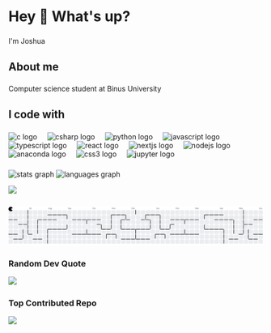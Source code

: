 <h1 align="left">Hey 👋 What's up?</h1>

###

<p align="left">I'm Joshua</p>

###

<h2 align="left">About me</h2>

###

<p align="left">Computer science student at Binus University</p>

###

<h2 align="left">I code with</h2>

###

<div align="left">
  <img src="https://cdn.jsdelivr.net/gh/devicons/devicon/icons/c/c-original.svg" height="40" alt="c logo"  />
  <img width="12" />
  <img src="https://cdn.jsdelivr.net/gh/devicons/devicon/icons/csharp/csharp-original.svg" height="40" alt="csharp logo"  />
  <img width="12" />
  <img src="https://cdn.jsdelivr.net/gh/devicons/devicon/icons/python/python-original.svg" height="40" alt="python logo"  />
  <img width="12" />
  <img src="https://cdn.jsdelivr.net/gh/devicons/devicon/icons/javascript/javascript-original.svg" height="40" alt="javascript logo"  />
  <img width="12" />
  <img src="https://cdn.jsdelivr.net/gh/devicons/devicon/icons/typescript/typescript-original.svg" height="40" alt="typescript logo"  />
  <img width="12" />
  <img src="https://cdn.jsdelivr.net/gh/devicons/devicon/icons/react/react-original.svg" height="40" alt="react logo"  />
  <img width="12" />
  <img src="https://cdn.jsdelivr.net/gh/devicons/devicon/icons/nextjs/nextjs-original.svg" height="40" alt="nextjs logo"  />
  <img width="12" />
  <img src="https://cdn.jsdelivr.net/gh/devicons/devicon/icons/nodejs/nodejs-original.svg" height="40" alt="nodejs logo"  />
  <img width="12" />
  <img src="https://cdn.jsdelivr.net/gh/devicons/devicon/icons/anaconda/anaconda-original.svg" height="40" alt="anaconda logo"  />
  <img width="12" />
  <img src="https://cdn.jsdelivr.net/gh/devicons/devicon/icons/css3/css3-original.svg" height="40" alt="css3 logo"  />
  <img width="12" />
  <img src="https://cdn.jsdelivr.net/gh/devicons/devicon/icons/jupyter/jupyter-original.svg" height="40" alt="jupyter logo"  />
</div>

###

<div align="left">
  <img src="https://github-readme-stats.vercel.app/api?username=joshuaimanuel1&hide_title=false&hide_rank=false&show_icons=true&include_all_commits=true&count_private=true&disable_animations=false&theme=dracula&locale=en&hide_border=false&order=1" height="150" alt="stats graph"  />
  <img src="https://github-readme-stats.vercel.app/api/top-langs?username=joshuaimanuel1&locale=en&hide_title=false&layout=compact&card_width=320&langs_count=5&theme=dracula&hide_border=false&order=2" height="150" alt="languages graph"  />

![](https://nirzak-streak-stats.vercel.app/?user=joshuaimanuel1&theme=dracula&hide_border=false)

</div>

###

<picture>
  <source media="(prefers-color-scheme: dark)" srcset="https://raw.githubusercontent.com/joshuaimanuel1/joshuaimanuel1/output/pacman-contribution-graph-dark.svg">
  <source media="(prefers-color-scheme: light)" srcset="https://raw.githubusercontent.com/joshuaimanuel1/joshuaimanuel1/output/pacman-contribution-graph.svg">
  <img alt="pacman contribution graph" src="https://raw.githubusercontent.com/joshuaimanuel1/joshuaimanuel1/output/pacman-contribution-graph.svg">
</picture>

### Random Dev Quote

![](https://quotes-github-readme.vercel.app/api?type=horizontal&theme=dark)

### Top Contributed Repo

![](https://github-contributor-stats.vercel.app/api?username=joshuaimanuel1&limit=5&theme=dracula&combine_all_yearly_contributions=true)

###
